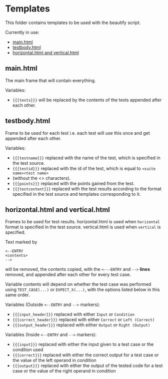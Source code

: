 # Templates <!-- omit in toc -->

This folder contains templates to be used with the beautify script.

Currently in use:
- [main.html](#mainhtml)
- [testbody.html](#testbodyhtml)
- [horizontal.html and vertical.html](#horizontalhtml-and-verticalhtml)

## main.html
The main frame that will contain everything.  

Variables:  
- `{{{tests}}}` will be replaced by the contents of the tests appended after each other.    
## testbody.html
Frame to be used for each test i.e. each test will use this once and get appended
after each other.  

Variables:
- `{{{testname}}}` replaced with the name of the test, which is specified in the test source.
- `{{{testid}}}` replaced with the id of the test, which is equal to `<suite name><test name>`
- (without the <> characters).
- `{{{points}}}` replaced with the points gained from the test.
- `{{{testcontent}}}` replaced with the test results according to the format 
specified in the test source and templates corresponding to it.
## horizontal.html and vertical.html
Frames to be used for test results. horizontal.html is used when `horizontal` format is
specified in the test source. vertical.html is used when `vertical` is specified.  

Text marked by
```
<--ENTRY
<contents>
-->
```
will be removed, the contents copied, with the `<---ENTRY` and `-->` **lines** 
removed, and appended after each other for every test case.

Variable contents will depend on whether the test case was performed using 
`TEST_CASE(...)` or `EXPECT_X(...)`, with the options listed below in this same order.

Variables (Outside `<--ENTRY` and `-->` markers):
- `{{{input_header}}}` replaced with either `Input` or `Condition`
- `{{{correct_header}}}` replaced with either `Correct` or `Left (Correct)`
- `{{{output_header}}}` replaced with either `Output` or `Right (Output)`  

Variables (Inside `<--ENTRY` and `-->` markers):
- `{{{input}}}` replaced with either the input given to a test case or the condition used
- `{{{correct}}}` replaced with either the correct output for a test case or the value of 
the left operand in condition
- `{{{output}}}` replaced with either the output of the tested code for a test case or 
the value of the right operand in condition
